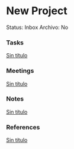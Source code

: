 # New Project

Status: Inbox
Archivo: No

### Tasks

[Sin título](Sin%20ti%CC%81tulo%20240df0c8fb6081ffb737eef39fbc2656.csv)

### Meetings

[Sin título](Sin%20ti%CC%81tulo%20240df0c8fb608118a208c2c1c5422cb2.csv)

### Notes

[Sin título](Sin%20ti%CC%81tulo%20240df0c8fb608166a3dcf10bfc73473f.csv)

### References

[Sin título](Sin%20ti%CC%81tulo%20240df0c8fb6081fea1fadaf1b39ea434.csv)